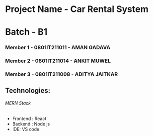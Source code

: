 # Project Name - Car Rental System
# Batch - B1
### Member 1 - 0801IT211011 - AMAN GADAVA
### Member 2 - 0801IT211014 - ANKIT MUWEL
### Member 3 - 0801IT211008 - ADITYA JAITKAR

## Technologies:
###### MERN Stack
- Frontend : React
- Backend : Node js
- IDE: VS code
